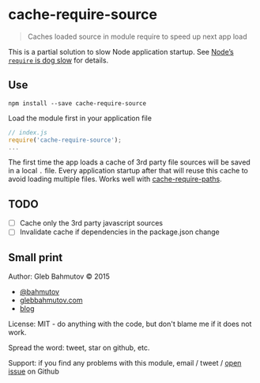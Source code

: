 # cache-require-source

> Caches loaded source in module require to speed up next app load

This is a partial solution to slow Node application startup. 
See [Node’s `require` is dog slow](https://kev.inburke.com/kevin/node-require-is-dog-slow/) for details.

## Use

    npm install --save cache-require-source

Load the module first in your application file

```js
// index.js
require('cache-require-source');
...
```

The first time the app loads a cache of 3rd party file sources will be saved in a local `.` file.
Every application startup after that will reuse this cache to avoid loading multiple files.
Works well with [cache-require-paths](https://github.com/bahmutov/cache-require-paths).

## TODO

- [ ] Cache only the 3rd party javascript sources
- [ ] Invalidate cache if dependencies in the package.json change

## Small print

Author: Gleb Bahmutov &copy; 2015

* [@bahmutov](https://twitter.com/bahmutov)
* [glebbahmutov.com](http://glebbahmutov.com)
* [blog](http://glebbahmutov.com/blog)

License: MIT - do anything with the code, but don't blame me if it does not work.

Spread the word: tweet, star on github, etc.

Support: if you find any problems with this module, email / tweet /
[open issue](https://github.com/bahmutov/cache-require-source/issues) on Github
